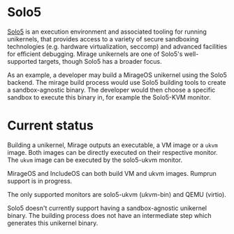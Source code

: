 # Solo5

[Solo5](https://github.com/Solo5/solo5) is an execution environment
and associated tooling for running unikernels, that provides access
to a variety of secure sandboxing technologies (e.g. hardware
virtualization, seccomp) and advanced facilities for efficient
debugging. Mirage unikernels are one of Solo5's well-supported
targets, though Solo5 has a broader focus.

As an example, a developer may build a MirageOS unikernel using the Solo5
backend.  The mirage build process would use Solo5 building tools to create
a sandbox-agnostic binary. The developer would then choose a specific
sandbox to execute this binary in, for example the Solo5-KVM monitor.

# Current status


Building a unikernel, Mirage outputs an executable, a VM image
or a `ukvm` image. Both images can be directly executed on their respective
monitor. The `ukvm` image can be executed by the solo5-ukvm monitor.

MirageOS and IncludeOS can both build VM and ukvm images. Rumprun support is in
progress.

The only supported monitors are solo5-ukvm (ukvm-bin) and QEMU (virtio).

Solo5 doesn't currently support having a sandbox-agnostic unikernel binary. The
building process does not have an intermediate step which generates this
unikernel binary.